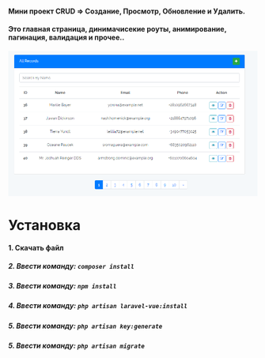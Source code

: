 #### Мини проект CRUD => Создание, Просмотр, Обновление и Удалить.

#### Это главная страница, динимачисекие роуты, анимирование, пагинация, валидация и прочее..
![Home Page](screenshots/Capture.PNG)

                     

# Установка
                     
#### 1. Скачать файл
##### 2. Ввести команду: `composer install`
##### 3. Ввести команду: `npm install`
##### 4. Ввести команду: `php artisan laravel-vue:install`
##### 5. Ввести команду: `php artisan key:generate`
##### 5. Ввести команду: `php artisan migrate`




